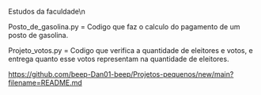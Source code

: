 Estudos da faculdade\n

Posto_de_gasolina.py = Codigo que faz o calculo do pagamento de um posto de gasolina.

Projeto_votos.py = Codigo que verifica a quantidade de eleitores e votos, e entrega quanto esse votos representam na quantidade de eleitores.

https://github.com/beep-Dan01-beep/Projetos-pequenos/new/main?filename=README.md
